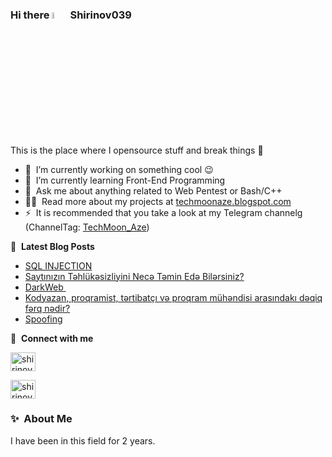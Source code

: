 ### Hi there <img src="https://media.giphy.com/media/hvRJCLFzcasrR4ia7z/giphy.gif" width="5%"></a> Shirinov039
This is the place where I opensource stuff and break things :rofl:

- 🔭 &nbsp;I’m currently working on something cool :wink:
- 🌱 &nbsp;I’m currently learning Front-End Programming
- 💬 &nbsp;Ask me about anything related to Web Pentest or Bash/C++
- 👨‍💻 &nbsp;Read more about my projects at [techmoonaze.blogspot.com](https://techmoonaze.blogspot.com)
- ⚡ &nbsp;It is recommended that you take a look at my Telegram channelg (ChannelTag: [TechMoon_Aze](https://t.me/TechMoon_Aze))

📕 &nbsp;**Latest Blog Posts**
<!-- BLOG-POST-LIST:START -->
- [SQL INJECTION](https://teletype.in/@shirinov039/Sqlinjection)
- [Saytınızın Təhlükəsizliyini Necə Təmin Edə Bilərsiniz?](https://teletype.in/@shirinov039/saytiqorumaq)
- [DarkWeb ](https://teletype.in/@shirinov039/darkweb)
- [Kodyazan, proqramist, tərtibatçı və proqram mühəndisi arasındakı dəqiq fərq nədir?](https://teletype.in/@shirinov039/coder-proqramist-ferq)
- [Spoofing](https://teletype.in/@shirinov039/spoofing)
<!-- BLOG-POST-LIST:END -->

🔗 &nbsp;**Connect with me**
<p align="left">

<a href="https://linkedin.com/in/shirinov039" src="https://cdn-icons-png.flaticon.com/512/174/174857.png" target="blank"><img align="center"  alt="shirinov039" height="30" width="40" /></a>

<a href="https://instagram.com/shirinov039" src="https://png.pngtree.com/png-vector/20221018/ourmid/pngtree-instagram-icon-png-image_6315974.png" target="blank"><img align="center"  alt="shirinov039" height="30" width="40" /></a>

  
### ✨&nbsp; About Me

I have been in this field for 2 years.
